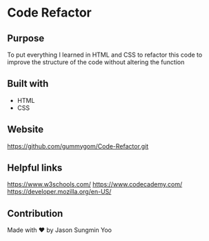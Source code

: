 # Code Refactor

## Purpose
To put everything I learned in HTML and CSS to refactor this code to improve the structure of the code without altering the function

## Built with
* HTML
* CSS

## Website
https://github.com/gummygom/Code-Refactor.git

## Helpful links
https://www.w3schools.com/
https://www.codecademy.com/
https://developer.mozilla.org/en-US/

## Contribution
Made with ♥ by Jason Sungmin Yoo
